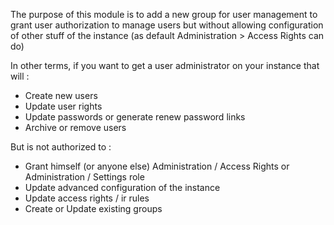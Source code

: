 The purpose of this module is to add a new group for user management to grant user
authorization to manage users but without allowing configuration of other stuff of the instance
(as default Administration > Access Rights can do)

In other terms, if you want to get a user administrator on your instance that will :
  - Create new users
  - Update user rights
  - Update passwords or generate renew password links
  - Archive or remove users

But is not authorized to :
  - Grant himself (or anyone else) Administration / Access Rights or Administration / Settings role
  - Update advanced configuration of the instance
  - Update access rights / ir rules
  - Create or Update existing groups
